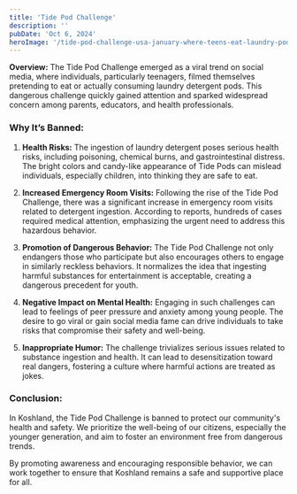 ```yaml
---
title: 'Tide Pod Challenge'
description: ''
pubDate: 'Oct 6, 2024'
heroImage: '/tide-pod-challenge-usa-january-where-teens-eat-laundry-pods-youtube-videos-has-gone-viral-107694152.jpg'
---
```


**Overview:**
The Tide Pod Challenge emerged as a viral trend on social media, where individuals, particularly teenagers, filmed themselves pretending to eat or actually consuming laundry detergent pods. This dangerous challenge quickly gained attention and sparked widespread concern among parents, educators, and health professionals.

### **Why It’s Banned:**

1. **Health Risks:**
   The ingestion of laundry detergent poses serious health risks, including poisoning, chemical burns, and gastrointestinal distress. The bright colors and candy-like appearance of Tide Pods can mislead individuals, especially children, into thinking they are safe to eat.

2. **Increased Emergency Room Visits:**
   Following the rise of the Tide Pod Challenge, there was a significant increase in emergency room visits related to detergent ingestion. According to reports, hundreds of cases required medical attention, emphasizing the urgent need to address this hazardous behavior.

3. **Promotion of Dangerous Behavior:**
   The Tide Pod Challenge not only endangers those who participate but also encourages others to engage in similarly reckless behaviors. It normalizes the idea that ingesting harmful substances for entertainment is acceptable, creating a dangerous precedent for youth.

4. **Negative Impact on Mental Health:**
   Engaging in such challenges can lead to feelings of peer pressure and anxiety among young people. The desire to go viral or gain social media fame can drive individuals to take risks that compromise their safety and well-being.

5. **Inappropriate Humor:**
   The challenge trivializes serious issues related to substance ingestion and health. It can lead to desensitization toward real dangers, fostering a culture where harmful actions are treated as jokes.

### **Conclusion:**
In Koshland, the Tide Pod Challenge is banned to protect our community's health and safety. We prioritize the well-being of our citizens, especially the younger generation, and aim to foster an environment free from dangerous trends. 

By promoting awareness and encouraging responsible behavior, we can work together to ensure that Koshland remains a safe and supportive place for all.

